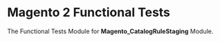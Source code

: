 # Magento 2 Functional Tests

The Functional Tests Module for **Magento_CatalogRuleStaging** Module.
